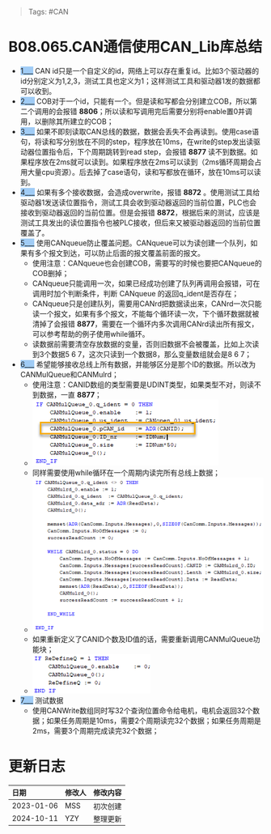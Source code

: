 > Tags: #CAN

# B08.065.CAN通信使用CAN_Lib库总结

- <span style="background:#A0CCF6">1___</span> CAN id只是一个自定义的id，网络上可以存在重复id。比如3个驱动器的id分别定义为1,2,3，测试工具也定义为1；这样测试工具和驱动器1发的数据都可以收到。
- <span style="background:#A0CCF6">2___</span> COB对于一个id，只能有一个。但是读和写都会分别建立COB，所以第二个调用的会报错 **8806**；所以读和写调用完后需要分别将enable置0并调用，以删除其所建立的COB；
- <span style="background:#A0CCF6">3___</span> 如果不即刻读取CAN总线的数据，数据会丢失不会再读到。使用case语句，将读和写分别放在不同的step，程序放在10ms，在write的step发出读驱动器位置指令后，下个周期跳转到read step，会报错 **8877** 读不到数据。如果程序放在2ms就可以读到。如果程序放在2ms可以读到（2ms循环周期会占用大量cpu资源）。后去掉了case语句，读和写都放在循环，放在10ms可以读到。
- <span style="background:#A0CCF6">4___</span> 如果有多个接收数据，会造成overwrite，报错 **8872** 。使用测试工具给驱动器1发送读位置指令，测试工具会收到驱动器返回的当前位置，PLC也会接收到驱动器返回的当前位置。但是会报错 **8872**，根据后来的测试，应该是测试工具发出的读位置指令也被PLC接收，但后来又被驱动器返回的当前位置覆盖了。
- <span style="background:#A0CCF6">5___</span> 使用CANqueue防止覆盖问题。CANqueue可以为读创建一个队列，如果有多个报文到达，可以防止后面的报文覆盖前面的报文。
    - 使用注意：CANqueue也会创建COB，需要写的时候也要把CANqueue的COB删掉；
    - CANqueue只能调用一次，如果已经成功创建了队列再调用会报错，可在调用时加个判断条件，判断 CANqueue 的返回q_ident是否存在；
    - CANqueue只是创建队列，需要用CANrd把数据读出来，CANrd一次只能读一个报文，如果有多个报文，不能每个循环读一次，下个循环数据就被清掉了会报错 **8877**，需要在一个循环内多次调用CANrd读出所有报文，可以参考帮助的例子使用while循环。
    - 读数据前需要清空存放数据的变量，否则旧数据不会被覆盖，比如上次读到3个数据5 6 7，这次只读到一个数据8，那么变量数组就会是8 6 7；
- <span style="background:#A0CCF6">6___</span> 希望能够接收总线上所有数据，并能够区分是那个ID的数据。所以改为CANMulQueue和CANMulrd；
    - 使用注意：CANID数组的类型需要是UDINT类型，如果类型不对，则读不到数据，一直 **8877**；
    - ![](FILES/065CAN通信使用CAN_Lib库总结/image-20241011104103319.png)
    - 同样需要使用while循环在一个周期内读完所有总线上数据；
    - ![](FILES/065CAN通信使用CAN_Lib库总结/image-20241011104127397.png)
    - 如果重新定义了CANID个数及ID值的话，需要重新调用CANMulQueue功能块；
    - ![](FILES/065CAN通信使用CAN_Lib库总结/image-20241011104145520.png)
- <span style="background:#A0CCF6">7___</span> 测试数据
    - 使用CANWrite数组同时写32个查询位置命令给电机，电机会返回32个数据；如果任务周期是10ms，需要2个周期读完32个数据；如果任务周期是2ms，需要3个周期完成读完32个数据；

# 更新日志

| 日期         | 修改人 | 修改内容 |
| :--------- | :-- | :--- |
| 2023-01-06 | MSS | 初次创建 |
| 2024-10-11 | YZY | 整理更新 |
